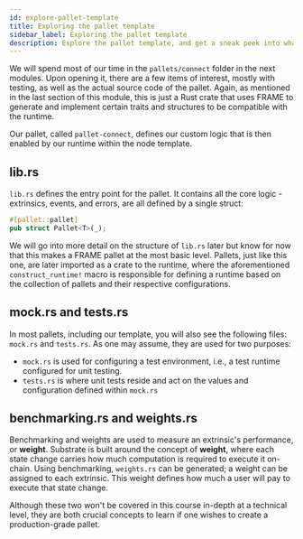 ```yaml
---
id: explore-pallet-template
title: Exploring the pallet template
sidebar_label: Exploring the pallet template
description: Explore the pallet template, and get a sneak peek into what is to come next!
---
```


We will spend most of our time in the `pallets/connect` folder in the next modules.  Upon opening it, there are a few items of interest, mostly with testing, as well as the actual source code of the pallet.  Again, as mentioned in the last section of this module, this is just a Rust crate that uses FRAME to generate and implement certain traits and structures to be compatible with the runtime.

Our pallet, called `pallet-connect`, defines our custom logic that is then enabled by our runtime within the node template.

## lib.rs

`lib.rs` defines the entry point for the pallet.  It contains all the core logic - extrinsics, events, and errors, are all defined by a single struct:

```rust
#[pallet::pallet]
pub struct Pallet<T>(_);
```

We will go into more detail on the structure of `lib.rs` later but know for now that this makes a FRAME pallet at the most basic level.  Pallets, just like this one, are later imported as a crate to the runtime, where the aforementioned `construct_runtime!` macro is responsible for defining a runtime based on the collection of pallets and their respective configurations.

## mock.rs and tests.rs

In most pallets, including our template, you will also see the following files: `mock.rs` and `tests.rs`.  As one may assume, they are used for two purposes:

- `mock.rs` is used for configuring a test environment, i.e., a test runtime configured for unit testing.
- `tests.rs` is where unit tests reside and act on the values and configuration defined within `mock.rs`

## benchmarking.rs and weights.rs

Benchmarking and weights are used to measure an extrinsic's performance, or **weight**.  Substrate is built around the concept of **weight**, where each state change carries how much computation is required to execute it on-chain.  Using benchmarking, `weights.rs` can be generated; a weight can be assigned to each extrinsic.  This weight defines how much a user will pay to execute that state change.

Although these two won't be covered in this course in-depth at a technical level, they are both crucial concepts to learn if one wishes to create a production-grade pallet.